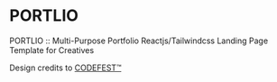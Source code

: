 # PORTLIO

PORTLIO :: Multi-Purpose Portfolio Reactjs/Tailwindcss Landing Page Template for Creatives

Design credits to [CODEFEST™](https://www.codefest.co.uk/)